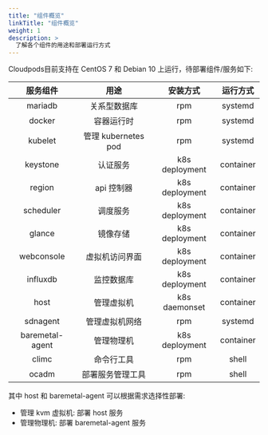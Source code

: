 ```yaml
---
title: "组件概览"
linkTitle: "组件概览"
weight: 1
description: >
  了解各个组件的用途和部署运行方式
---
```


Cloudpods目前支持在 CentOS 7 和 Debian 10 上运行，待部署组件/服务如下:

|  服务组件 |         用途        |    安装方式    |  运行方式 |
|:---------:|:-------------------:|:--------------:|:---------:|
|  mariadb  |     关系型数据库    |       rpm      |  systemd  |
|   docker  |      容器运行时     |       rpm      |  systemd  |
|  kubelet  | 管理 kubernetes pod |       rpm      |  systemd  |
|  keystone |       认证服务      | k8s deployment | container |
|   region  |      api 控制器     | k8s deployment | container |
| scheduler |       调度服务      | k8s deployment | container |
|   glance  |       镜像存储      | k8s deployment | container |
|   webconsole  |       虚拟机访问界面      | k8s deployment | container |
|   influxdb  |       监控数据库      | k8s deployment | container |
|    host   |      管理虚拟机     |       k8s daemonset      |  container  |
|  sdnagent |    管理虚拟机网络   |       rpm      |  systemd  |
| baremetal-agent |      管理物理机     | k8s deployment | container |
|   climc   |      命令行工具     |       rpm      |   shell   |
|   ocadm   |   部署服务管理工具  |       rpm      |   shell   |

其中 host 和 baremetal-agent 可以根据需求选择性部署:

- 管理 kvm 虚拟机: 部署 host 服务
- 管理物理机: 部署 baremetal-agent 服务
